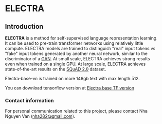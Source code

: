 # ELECTRA
## Introduction
**ELECTRA** is a method for self-supervised language representation learning. It can be used to pre-train transformer networks using relatively little compute. ELECTRA models are trained to distinguish "real" input tokens vs "fake" input tokens generated by another neural network, similar to the discriminator of a [GAN](https://arxiv.org/pdf/1406.2661.pdf). At small scale, ELECTRA achieves strong results even when trained on a single GPU. At large scale, ELECTRA achieves state-of-the-art results on the [SQuAD 2.0](https://rajpurkar.github.io/SQuAD-explorer/) dataset.

Electra-base-vn is trained on more 148gb text with max length 512.

You can download tensorflow version at [Electra base TF version](https://drive.google.com/drive/folders/1hN0LiOlMfNDDQVo2bgEYHd03I-xXDLVr?usp=sharing)
### Contact information
For personal communication related to this project, please contact Nha Nguyen Van (nha282@gmail.com).